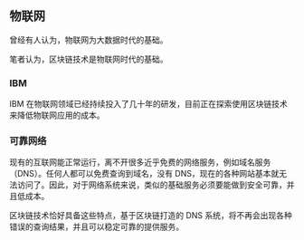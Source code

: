 ## 物联网
曾经有人认为，物联网为大数据时代的基础。

笔者认为，区块链技术是物联网时代的基础。

### IBM
IBM 在物联网领域已经持续投入了几十年的研发，目前正在探索使用区块链技术来降低物联网应用的成本。

### 可靠网络
现有的互联网能正常运行，离不开很多近乎免费的网络服务，例如域名服务（DNS）。任何人都可以免费查询到域名，没有 DNS，现在的各种网站基本就无法访问了。因此，对于网络系统来说，类似的基础服务必须要能做到安全可靠，并且低成本。

区块链技术恰好具备这些特点，基于区块链打造的 DNS 系统，将不再会出现各种错误的查询结果，并且可以稳定可靠的提供服务。